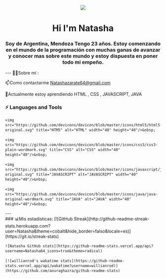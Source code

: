 <div id="header" align="center">
<img src="https://media.giphy.com/media/p1LuSFHnACBk09NOCG/giphy.gif" width="200"/>
    <h1 align="center">Hi  I'm Natasha</h1>
     <h3>Soy de Argentina, Mendoza Tengo 23 años.
        Estoy comenzando en el mundo de la programación con muchas ganas de avanzar y conocer mas sobre este mundo
        y estoy dispuesta en poner todo mi empeño.
     </h3>
</div>
---
👨‍💻Sobre mí :

📫Como contactarme Natashazarate64@gmail.com

🌱Actualmente estoy aprendiendo HTML , CSS , JAVASCRIPT, JAVA

<div align="left">
    <h3>⚡ Languages and Tools</h3>
    
    <img src="https://github.com/devicons/devicon/blob/master/icons/html5/html5-original.svg" title="HTM5" alt="HTML" width="40" height="40"/>&nbsp;
    
    <img src="https://github.com/devicons/devicon/blob/master/icons/css3/css3-plain-wordmark.svg" title="CSS" alt="CSS" width="40" height="40"/>&nbsp;

    <img src="https://github.com/devicons/devicon/blob/master/icons/javascript/javascript-original.svg" title="JAVASCRIPT" alt="JAVASCRIPT" width="40" height="40"/>&nbsp;

    <img src="https://github.com/devicons/devicon/blob/master/icons/java/java-original-wordmark.svg" title="JAVA" alt="JAVA" width="40" height="40"/>&nbsp;

</div>
---
<div>
    ### 📊Mis estadísticas: 
    [![GitHub Streak](http://github-readme-streak-stats.herokuapp.com?user=Natasha&theme=cobalt&hide_border=falso&locale=es)](https://git.io/streak-stats)

    ![Natasha GitHub stats](https://github-readme-stats.vercel.app/api?username=Natasha64_icons=true&theme=radical)

    [![willianrod's wakatime stats](https://github-readme-stats.vercel.app/api/wakatime?username=willianrod)](https://github.com/anuraghazra/github-readme-stats)
</div>
